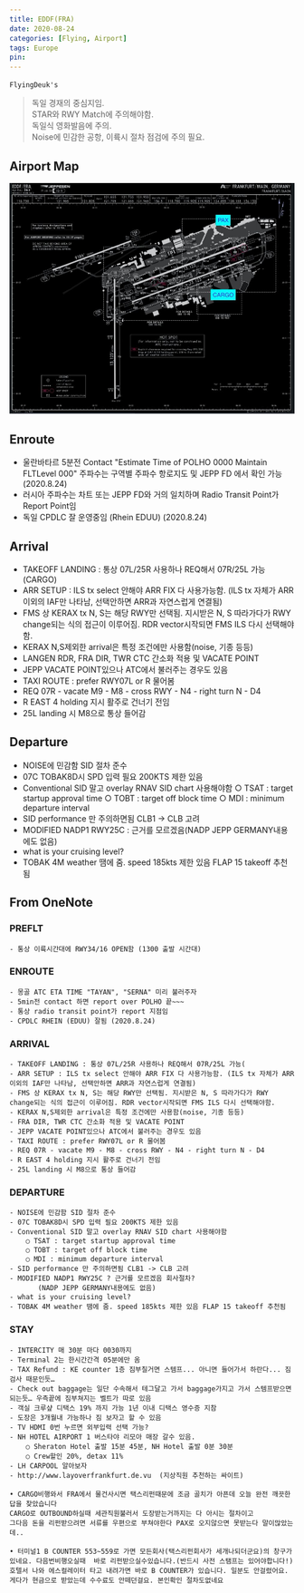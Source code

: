 ```yaml
---
title: EDDF(FRA)
date: 2020-08-24
categories: [Flying, Airport]
tags: Europe
pin:
---
```


`FlyingDeuk's`
> 독일 경재의 중심지임. <br>
STAR와 RWY Match에 주의해야함. <br>
독일식 영화발음에 주의. <br>
Noise에 민감한 공항, 이륙시 절차 점검에 주의 필요. <br>


## Airport Map
![fra](/img/flying/airport/fra_ap.jpg)

## Enroute
* 울란바타르 5분전 Contact "Estimate Time of POLHO 0000 Maintain FLTLevel 000" 주파수는 구역별 주파수 항로지도 및 JEPP FD 에서 확인 가능(2020.8.24)
* 러시아 주파수는 차트 또는 JEPP FD와 거의 일치하며 Radio Transit Point가 Report Point임
* 독일 CPDLC 잘 운영중임 (Rhein EDUU) (2020.8.24)

## Arrival
- TAKEOFF LANDING : 통상 07L/25R 사용하나 REQ해서 07R/25L 가능(CARGO)
- ARR SETUP : ILS tx select 안해야 ARR FIX 다 사용가능함. (ILS tx 자체가 ARR이외의 IAF만 나타남, 선택안하면 ARR과 자연스럽게 연결됨)
- FMS 상 KERAX tx N, S는 해당 RWY만 선택됨. 지시받은 N, S 따라가다가 RWY change되는 식의 접근이 이루어짐. RDR vector시작되면 FMS ILS 다시 선택해야함.
- KERAX N,S제외한 arrival은 특정 조건에만 사용함(noise, 기종 등등)
- LANGEN RDR, FRA DIR, TWR CTC 간소화 적용 및 VACATE POINT
- JEPP VACATE POINT있으나 ATC에서 불러주는 경우도 있음
- TAXI ROUTE : prefer RWY07L or R 물어봄
- REQ 07R - vacate M9 - M8 - cross RWY - N4 - right turn N - D4
- R EAST 4 holding 지시 활주로 건너기 전임
- 25L landing 시 M8으로 통상 들어감

## Departure
- NOISE에 민감함 SID 절차 준수
- 07C TOBAK8D시 SPD 입력 필요 200KTS 제한 있음
- Conventional SID 말고 overlay RNAV SID chart 사용해야함
	○ TSAT : target startup approval time
	○ TOBT : target off block time
	○ MDI : minimum departure interval
- SID performance 만 주의하면됨 CLB1 -> CLB 고려
- MODIFIED NADP1 RWY25C : 근거를 모르겠음(NADP JEPP GERMANY내용에도 없음)
- what is your cruising level?
- TOBAK 4M weather 땜에 줌. speed 185kts 제한 있음 FLAP 15 takeoff 추천됨


## From OneNote

### PREFLT
	- 통상 이륙시간대에 RWY34/16 OPEN함 (1300 출발 시간대)

### ENROUTE
	- 몽골 ATC ETA TIME "TAYAN", "SERNA" 미리 불러주자
	- 5min전 contact 하면 report over POLHO 끝~~~
	- 통상 radio transit point가 report 지점임
	- CPDLC RHEIN (EDUU) 잘됨 (2020.8.24)

### ARRIVAL
	- TAKEOFF LANDING : 통상 07L/25R 사용하나 REQ해서 07R/25L 가능(
	- ARR SETUP : ILS tx select 안해야 ARR FIX 다 사용가능함. (ILS tx 자체가 ARR이외의 IAF만 나타남, 선택안하면 ARR과 자연스럽게 연결됨)
	- FMS 상 KERAX tx N, S는 해당 RWY만 선택됨. 지시받은 N, S 따라가다가 RWY change되는 식의 접근이 이루어짐. RDR vector시작되면 FMS ILS 다시 선택해야함.
	- KERAX N,S제외한 arrival은 특정 조건에만 사용함(noise, 기종 등등)
	- FRA DIR, TWR CTC 간소화 적용 및 VACATE POINT
	- JEPP VACATE POINT있으나 ATC에서 불러주는 경우도 있음
	- TAXI ROUTE : prefer RWY07L or R 물어봄
	- REQ 07R - vacate M9 - M8 - cross RWY - N4 - right turn N - D4
	- R EAST 4 holding 지시 활주로 건너기 전임
	- 25L landing 시 M8으로 통상 들어감


### DEPARTURE
	- NOISE에 민감함 SID 절차 준수
	- 07C TOBAK8D시 SPD 입력 필요 200KTS 제한 있음
	- Conventional SID 말고 overlay RNAV SID chart 사용해야함
		○ TSAT : target startup approval time
		○ TOBT : target off block time
		○ MDI : minimum departure interval
	- SID performance 만 주의하면됨 CLB1 -> CLB 고려
	- MODIFIED NADP1 RWY25C ? 근거를 모르겠음 회사절차?
           (NADP JEPP GERMANY내용에도 없음)
	- what is your cruising level?
	- TOBAK 4M weather 땜에 줌. speed 185kts 제한 있음 FLAP 15 takeoff 추천됨

### STAY
	- INTERCITY 매 30분 마다 0030까지
	- Terminal 2는 한시간간격 05분에만 옴
	- TAX Refund : KE counter 1층 짐부칠거면 스템프... 아니면 들어가서 하란다... 짐검사 때문인듯…
	- Check out baggage는 일단 수속해서 테그달고 가서 baggage가지고 가서 스템프받으면 되는듯… 우측끝에 짐부쳐지는 벨트가 따로 있음
	- 객실 크루샾 디택스 19% 까지 가능 1년 이내 디택스 영수증 지참
	- 도장은 3개월내 가능하나 짐 보자고 할 수 있음
	- TV HDMI 0번 누르면 외부입력 선택 가능?
	- NH HOTEL AIRPORT 1 버스타야 리모아 매장 갈수 있음.
		○ Sheraton Hotel 출발 15분 45분, NH Hotel 출발 0분 30분
		○ Crew할인 20%, detax 11%
	- LH CARPOOL 알아보자
	- http://www.layoverfrankfurt.de.vu  (지상직원 추천하는 싸이트)

	• CARGO비행와서 FRA에서 물건사시면 택스리펀때문에 조금 골치가 아픈데 오늘 완전 깨끗한 답을 찾았습니다
	CARGO로 OUTBOUND하실때 세관직원불러서 도장받는거까지는 다 아시는 절차이고
	그다음 돈을 리펀받으려면 서류를 우편으로 부쳐야한다 PAX로 오지않으면 못받는다 말이많았는데..

	• 터미널1 B COUNTER 553~559로 가면 모든회사(택스리펀회사가 세개나되더군요)의 창구가 있네요. 다음번비행오실때  바로 리펀받으실수있습니다.(반드시 사전 스탬프는 있어야합니다!)
	호텔서 나와 에스컬레이터 타고 내려가면 바로 B COUNTER가 있습니다. 일분도 안걸렸어요.게다가 현금으로 받았는데 수수료도 안떼던걸요. 본인확인 절차도없네요

